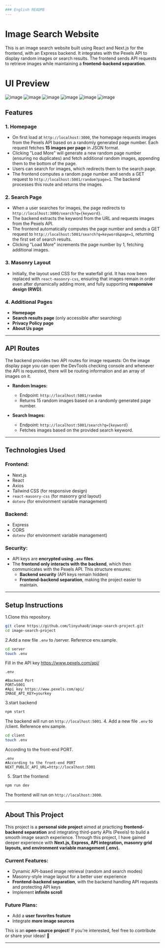 ```yaml
---
### English README
---
```


# Image Search Website

This is an image search website built using React and Next.js for the frontend, with an Express backend. It integrates with the Pexels API to display random images or search results. The frontend sends API requests to retrieve images while maintaining a **frontend-backend separation**.

# UI Preview

![image](https://github.com/linyuhao8/image-search-project/blob/main/frontend/public/image-search-ui1.png)
![image](https://github.com/linyuhao8/image-search-project/blob/main/frontend/public/image-search-ui2.png)
![image](https://github.com/linyuhao8/image-search-project/blob/main/frontend/public/image-search-ui3.png)
![image](https://github.com/linyuhao8/image-search-project/blob/main/frontend/public/image-search-ui4.png)
![image](https://github.com/linyuhao8/image-search-project/blob/main/frontend/public/image-search-ui5.png)
![image](https://github.com/linyuhao8/image-search-project/blob/main/frontend/public/image-search-ui6.png)

## Features

### 1. **Homepage**

- On first load at `http://localhost:3000`, the homepage requests images from the Pexels API based on a randomly generated page number. Each request fetches **15 images per page** in JSON format.
- Clicking "Load More" will generate a new random page number (ensuring no duplicates) and fetch additional random images, appending them to the bottom of the page.
- Users can search for images, which redirects them to the search page.
- The frontend computes a random page number and sends a GET request to `http://localhost:5001/random?page=1`. The backend processes this route and returns the images.

### 2. **Search Page**

- When a user searches for images, the page redirects to `http://localhost:3000/search?q={keyword}`.
- The backend extracts the keyword from the URL and requests images from the Pexels API.
- The frontend automatically computes the page number and sends a GET request to `http://localhost:5001/search?q=keyword&page=1`, returning the first set of search results.
- Clicking "Load More" increments the page number by 1, fetching additional images.

### 3. **Masonry Layout**

- Initially, the layout used CSS for the waterfall grid. It has now been replaced with `react-masonry-css`, ensuring that images remain in order even after dynamically adding more, and fully supporting **responsive design (RWD)**.

### 4. **Additional Pages**

- **Homepage**
- **Search results page** (only accessible after searching)
- **Privacy Policy page**
- **About Us page**

---

## API Routes

The backend provides two API routes for image requests:
On the image display page you can open the DevTools checking console and whenever the API is requested, there will be routing information and an array of images on it.

- **Random Images:**

  - Endpoint: `http://localhost:5001/random`
  - Returns 15 random images based on a randomly generated page number.

- **Search Images:**
  - Endpoint: `http://localhost:5001/search?q={keyword}`
  - Fetches images based on the provided search keyword.

---

## Technologies Used

### **Frontend:**

- Next.js
- React
- Axios
- Tailwind CSS (for responsive design)
- `react-masonry-css` (for masonry grid layout)
- `dotenv` (for environment variable management)

### **Backend:**

- Express
- CORS
- `dotenv` (for environment variable management)

### **Security:**

- API keys are **encrypted using `.env` files**.
- The **frontend only interacts with the backend**, which then communicates with the Pexels API. This structure ensures:
  - **Backend security** (API keys remain hidden)
  - **Frontend-backend separation**, making the project easier to maintain.

---

## Setup Instructions

1.Clone this repository.
```bash
git clone https://github.com/linyuhao8/image-search-project.git
cd image-search-project
```
2.Add a new file `.env` to /server. Reference env.sample.
```bash
cd server
touch .env
```
Fill in the API key https://www.pexels.com/api/
```
.env

#Backend Port
PORT=5001
#Api key https://www.pexels.com/api/
IMAGE_API_KEY=yourkey
```
3.start backend
```bash
npm start
```
The backend will run on `http://localhost:5001`.
4. Add a new file `.env` to /client. Reference env.sample.
```bash
cd client
touch .env
```
According to the front-end PORT.
```
.env
#According to the front-end PORT
NEXT_PUBLIC_API_URL=http://localhost:5001
```
5. Start the frontend:
```bash
npm run dev
```
The frontend will run on `http://localhost:3000`.

---

## About This Project

This project is a **personal side project** aimed at practicing **frontend-backend separation** and integrating third-party APIs (Pexels) to build a smooth image search experience. Through this project, I have gained deeper experience with **Next.js, Express, API integration, masonry grid layouts, and environment variable management (.env).**

### Current Features:

- Dynamic API-based image retrieval (random and search modes)
- Masonry-style image layout for a better user experience
- **Frontend-backend separation**, with the backend handling API requests and protecting API keys
- Implement **infinite scroll**

### Future Plans:

- Add a **user favorites feature**
- Integrate **more image sources**

This is an **open-source project**! If you're interested, feel free to contribute or share your ideas! 🎉

---
